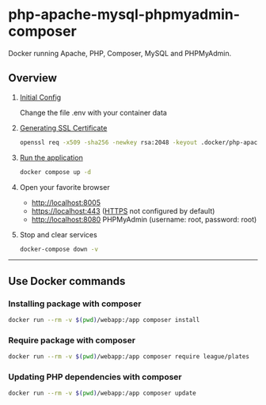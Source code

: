 # php-apache-mysql-phpmyadmin-composer

Docker running Apache, PHP, Composer, MySQL and PHPMyAdmin.

## Overview

1. [Initial Config](#initial-config)

    Change the file .env with your container data

2. [Generating SSL Certificate](#certificate)

    ```sh
    openssl req -x509 -sha256 -newkey rsa:2048 -keyout .docker/php-apache/apache-ssl/cert.key -out .docker/php-apache/apache-ssl/cert.crt -days 365 -nodes
    ```

3. [Run the application](#run-application)

    ```sh
    docker compose up -d
    ```

4. Open your favorite browser

    * [http://localhost:8005](http://localhost:8005/)
    * [https://localhost:443](https://localhost:443/) ([HTTPS](#configure-apache-with-ssl-certificates) not configured by default)
    * [http://localhost:8080](http://localhost:8080/) PHPMyAdmin (username: root, password: root)
    
5. Stop and clear services

    ```sh
    docker-compose down -v
    ```
___

## Use Docker commands

### Installing package with composer

```sh
docker run --rm -v $(pwd)/webapp:/app composer install
```

### Require package with composer

```sh
docker run --rm -v $(pwd)/webapp:/app composer require league/plates
```

### Updating PHP dependencies with composer

```sh
docker run --rm -v $(pwd)/webapp:/app composer update
```
